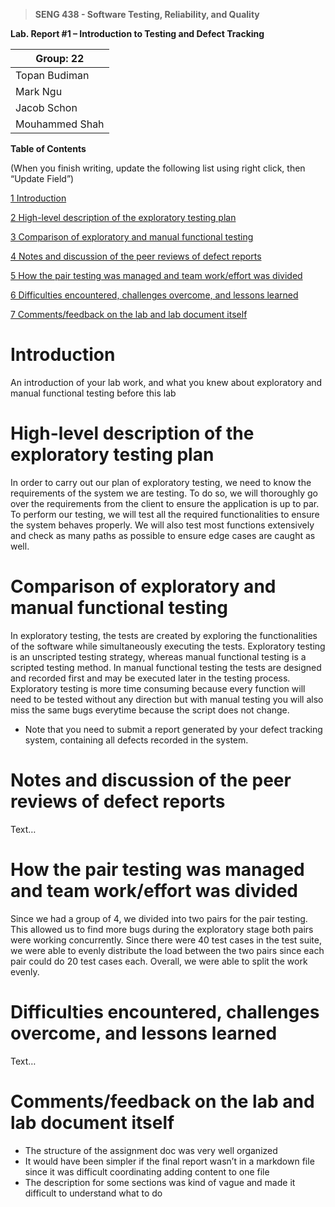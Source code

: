 >   **SENG 438 - Software Testing, Reliability, and Quality**

**Lab. Report \#1 – Introduction to Testing and Defect Tracking**

| Group: 22      |
|-----------------|
| Topan Budiman |   
| Mark Ngu               |   
| Jacob Schon                |   
| Mouhammed Shah                  |   


**Table of Contents**

(When you finish writing, update the following list using right click, then
“Update Field”)

[1 Introduction](#_Toc439194677)

[2 High-level description of the exploratory testing plan](#_Toc439194678)

[3 Comparison of exploratory and manual functional testing](#_Toc439194679)

[4 Notes and discussion of the peer reviews of defect reports](#_Toc439194680)

[5 How the pair testing was managed and team work/effort was
divided](#_Toc439194681)

[6 Difficulties encountered, challenges overcome, and lessons
learned](#_Toc439194682)

[7 Comments/feedback on the lab and lab document itself](#_Toc439194683)

# Introduction

An introduction of your lab work, and what you knew about exploratory and manual
functional testing before this lab



# High-level description of the exploratory testing plan

In order to carry out our plan of exploratory testing, we need to know the requirements of the system we are testing. To do so, we will thoroughly go over the requirements from the client to ensure the application is up to par. To perform our testing, we will test all the required functionalities to ensure the system behaves properly. We will also test most functions extensively and check as many paths as possible to ensure edge cases are caught as well.

# Comparison of exploratory and manual functional testing

In exploratory testing, the tests are created by exploring the functionalities of the software while simultaneously executing the tests. Exploratory testing is an unscripted testing strategy, whereas manual functional testing is a scripted testing method. In manual functional testing the tests are designed and recorded first and may be executed later in the testing process. Exploratory testing is more time consuming because every function will need to be tested without any direction but with manual testing you will also miss the same bugs everytime because the script does not change.

-   Note that you need to submit a report generated by your defect tracking
    system, containing all defects recorded in the system.

# Notes and discussion of the peer reviews of defect reports

Text…

# How the pair testing was managed and team work/effort was divided 

Since we had a group of 4, we divided into two pairs for the pair testing. This allowed us to find more bugs during the exploratory stage both pairs were working concurrently. Since there were 40 test cases in the test suite, we were able to evenly distribute the load between the two pairs since each pair could do 20 test cases each. Overall, we were able to split the work evenly.

# Difficulties encountered, challenges overcome, and lessons learned

Text…

# Comments/feedback on the lab and lab document itself

- The structure of the assignment doc was very well organized
- It would have been simpler if the final report wasn’t in a markdown file since it was difficult coordinating adding content to one file
- The description for some sections was kind of vague and made it difficult to understand what to do

